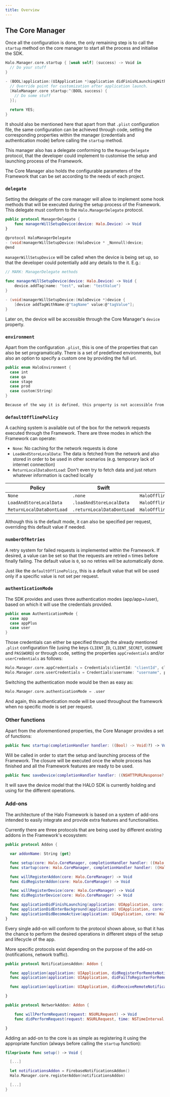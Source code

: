 ```yaml
---
title: Overview
---
```


## The Core Manager

Once all the configuration is done, the only remaining step is to call the `startup` method on the core manager to start all the process and initialise the SDK.

<!--DOCUSAURUS_CODE_TABS-->
<!--Swift-->
```swift
Halo.Manager.core.startup { [weak self] (success) -> Void in
  // Do your stuff     
}
```
<!--Obj-C-->
```C
- (BOOL)application:(UIApplication *)application didFinishLaunchingWithOptions:(NSDictionary *)launchOptions {
  // Override point for customization after application launch.
  [HaloManager.core startup:^(BOOL success) {
    // Do some stuff
  }];
    
  return YES;
}
```
<!--END_DOCUSAURUS_CODE_TABS-->



It should also be mentioned here that apart from that `.plist` configuration file, the same configuration can be 
achieved through code, setting the corresponding properties within the manager (credentials and authentication mode) 
before calling the `startup` method.

This manager also has a delegate conforming to the `ManagerDelegate` protocol, that the developer could implement 
to customise the setup and launching process of the Framework.

The Core Manager also holds the configurable parameters of the Framework that can be set according to the needs 
of each project. 

### `delegate`

Setting the delegate of the core manager will allow to implement some hook methods that will be executed during the setup process of the Framework. This delegate must conform to the `Halo.ManagerDelegate` protocol. 

<!--DOCUSAURUS_CODE_TABS-->
<!--Swift-->
```swift
public protocol ManagerDelegate {
    func managerWillSetupDevice(device: Halo.Device) -> Void
}
```
<!--Obj-C-->
```C
@protocol HaloManagerDelegate
- (void)managerWillSetupDevice:(HaloDevice * _Nonnull)device;
@end
```
<!--END_DOCUSAURUS_CODE_TABS-->

`managerWillSetupDevice` will be called when the device is being set up, so that the developer could potentially add any details to the it. E.g.:

<!--DOCUSAURUS_CODE_TABS-->
<!--Swift-->
```swift
// MARK: ManagerDelegate methods
    
func managerWillSetupDevice(device: Halo.Device) -> Void {
	device.addTag(name: "test", value: "testValue")
}
```
<!--Obj-C-->
```C
- (void)managerWillSetupDevice:(HaloDevice *)device {
    [device addTagWithName:@"tagName" value:@"tagValue"];
}
```
<!--END_DOCUSAURUS_CODE_TABS-->

Later on, the device will be accessible through the Core Manager's `device` property.

### `environment`

Apart from the configuration `.plist`, this is one of the properties that can also be set programatically. There is a set of predefined environments, but also an option to specify a custom one by providing the full url.

<!--DOCUSAURUS_CODE_TABS-->
<!--Swift-->
```swift
public enum HaloEnvironment {
  case int
  case qa
  case stage
  case prod
  case custom(String)
}
```
<!--Obj-C-->
```C
Because of the way it is defined, this property is not accessible from Objective-C. Hence, the only way to configure it is through the `.plist` file.
```
<!--END_DOCUSAURUS_CODE_TABS-->

### `defaultOfflinePolicy`

A caching system is available out of the box for the network requests executed through the Framework. There are three modes in which the Framework can operate: 

* `None`: No caching for the network requests is done
* `LoadAndStoreLocalData`: The data is fetched from the network and also stored in order to be used in other scenarios (e.g. temporary lack of internet connection)
* `ReturnLocalDataDontLoad`: Don't even try to fetch data and just return whatever information is cached locally 

|**Policy** | **Swift** | **Obj-C**|
|-----------|-----------|----------|
`None`| `.none` | `HaloOfflinePolicyNone`
`LoadAndStoreLocalData` | `.loadAndStoreLocalData` | `HaloOfflinePolicyLoadAndStoreLocalData`
`ReturnLocalDataDontLoad` | `.returnLocalDataDontLoad` | `HaloOfflinePolicyReturnLocalDataDontLoad`

Although this is the default mode, it can also be specified per request, overriding this default value if needed.

### `numberOfRetries`

A retry system for failed requests is implemented within the Framework. If desired, a value can be set so that the requests are retried `n` times before finally failing. The default value is `0`, so no retries will be automatically done.

Just like the `defaultOfflinePolicy`, this is a default value that will be used only if a specific value is not set per request.

### `authenticationMode`

The SDK provides and uses three authentication modes (app/app+/user), based on which it will use the credentials provided.

```swift
public enum AuthenticationMode {
  case app
  case appPlus
  case user
}
```

Those credentials can either be specified through the already mentioned `.plist` configuration file (using the keys `CLIENT_ID`, `CLIENT_SECRET`, `USERNAME` and `PASSWORD`) or through code, setting the properties `appCredentials` and/or `userCredentials` as follows:

```swift
Halo.Manager.core.appCredentials = Credentials(clientId: "clientId", clientSecret: "clientSecret")
Halo.Manager.core.userCredentials = Credentials(username: "username", password: "password")
```

Switching the authentication mode would be then as easy as:

```swift
Halo.Manager.core.authenticationMode = .user
```

And again, this authentication mode will be used throughout the framework when no specific mode is set per request.

### Other functions

Apart from the aforementioned properties, the Core Manager provides a set of functions:

```swift
public func startup(completionHandler handler: ((Bool) -> Void)?) -> Void
```

Will be called in order to start the setup and launching process of the Framework. The closure will be executed once the whole process has finished and all the Framework features are ready to be used.


```swift
public func saveDevice(completionHandler handler: ((NSHTTPURLResponse?, Halo.Result<Halo.Device?, NSError>) -> Void)? = nil) -> Void
```

It will save the device model that the HALO SDK is currently holding and using for the different operations.

### Add-ons

The architecture of the Halo Framework is based on a system of add-ons intended to easily integrate and provide extra features and functionalities.

Currently there are three protocols that are being used by different existing addons in the Framework's ecosystem:

```swift
public protocol Addon {

  var addonName: String {get}

  func setup(core: Halo.CoreManager, completionHandler handler: ((Halo.Addon, Bool) -> Void)?) -> Void
  func startup(core: Halo.CoreManager, completionHandler handler: ((Halo.Addon, Bool) -> Void)?) -> Void

  func willRegisterAddon(core: Halo.CoreManager) -> Void
  func didRegisterAddon(core: Halo.CoreManager) -> Void

  func willRegisterDevice(core: Halo.CoreManager) -> Void
  func didRegisterDevice(core: Halo.CoreManager) -> Void

  func applicationDidFinishLaunching(application: UIApplication, core: Halo.CoreManager) -> Void
  func applicationDidEnterBackground(application: UIApplication, core: Halo.CoreManager) -> Void
  func applicationDidBecomeActive(application: UIApplication, core: Halo.CoreManager) -> Void
}
```

Every single add-on will conform to the protocol shown above, so that it has the chance to perform the desired operations in different steps of the setup and lifecycle of the app.

More specific protocols exist depending on the purpose of the add-on (notifications, network traffic).

```swift
public protocol NotificationsAddon: Addon {

  func application(application: UIApplication, didRegisterForRemoteNotificationsWithDeviceToken deviceToken: NSData, core: Halo.CoreManager) -> Void
  func application(application: UIApplication, didFailToRegisterForRemoteNotificationsWithError error: NSError, core: Halo.CoreManager) -> Void

  func application(application: UIApplication, didReceiveRemoteNotification userInfo: [NSObject : AnyObject], core: Halo.CoreManager, fetchCompletionHandler completionHandler: (UIBackgroundFetchResult) -> Void) -> Void

}
```

```swift
public protocol NetworkAddon: Addon {

    func willPerformRequest(request: NSURLRequest) -> Void
    func didPerformRequest(request: NSURLRequest, time: NSTimeInterval, response: NSURLResponse?) -> Void

}
```

Adding an add-on to the core is as simple as registering it using the appropriate function (always before calling the `startup` function):

```swift
fileprivate func setup() -> Void {

  [...]

  let notificationsAddon = FirebaseNotificationsAddon()
  Halo.Manager.core.registerAddon(notificationsAddon)

  [...]
}
```